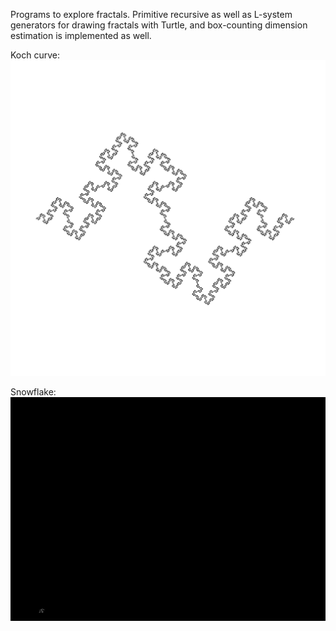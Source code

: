 Programs to explore fractals.  Primitive recursive as well as L-system generators for drawing fractals with Turtle, and box-counting dimension estimation is implemented as well.

Koch curve:
![Koch](https://github.com/blbadger/blbadger.github.io/blob/master/fractals/koch5.png)

Snowflake:
![snowflake](https://github.com/blbadger/blbadger.github.io/blob/master/fractals/snowflake.gif)
